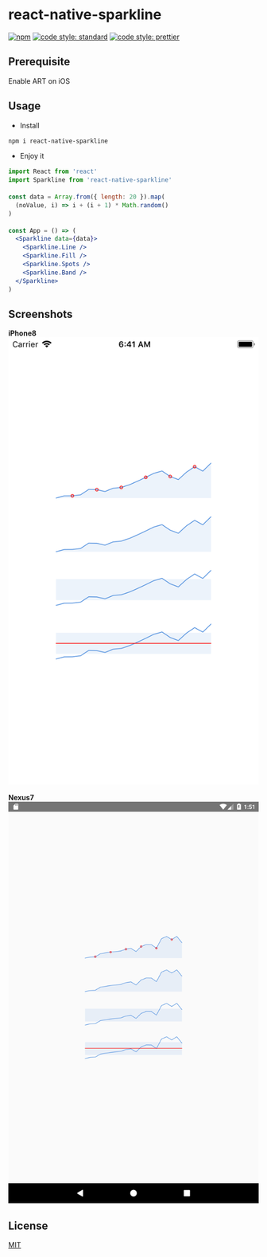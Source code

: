 # react-native-sparkline

[![npm](https://img.shields.io/npm/v/react-native-sparkline.svg)](https://www.npmjs.com/package/react-native-sparkline)
[![code style: standard](https://img.shields.io/badge/code_style-standard-brightgreen.svg)](https://standardjs.com)
[![code style: prettier](https://img.shields.io/badge/code_style-prettier-ff69b4.svg)](https://prettier.io/)

## Prerequisite

Enable ART on iOS

## Usage

* Install

```bash
npm i react-native-sparkline
```

* Enjoy it

```jsx harmony
import React from 'react'
import Sparkline from 'react-native-sparkline'

const data = Array.from({ length: 20 }).map(
  (noValue, i) => i + (i + 1) * Math.random()
)

const App = () => (
  <Sparkline data={data}>
    <Sparkline.Line />
    <Sparkline.Fill />
    <Sparkline.Spots />
    <Sparkline.Band />
  </Sparkline>
)
```

## Screenshots

**iPhone8**
![iPhone screenshot](/example/iPhone8.png?raw=true)

**Nexus7**
![Android screenshot](/example/Nexus7.png?raw=true)

## License

[MIT](./LICENSE)
